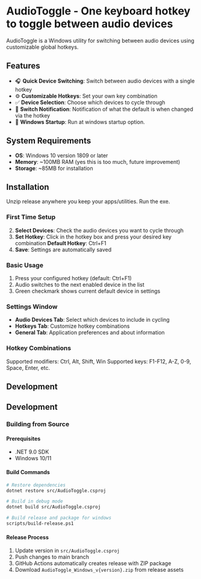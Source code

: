 # AudioToggle - One keyboard hotkey to toggle between audio devices

AudioToggle is a Windows utility for switching between audio devices using customizable global hotkeys.

## Features

- 🎧 **Quick Device Switching**: Switch between audio devices with a single hotkey
- ⚙️ **Customizable Hotkeys**: Set your own key combination
- ✅ **Device Selection**: Choose which devices to cycle through
- 🔄 **Switch Notification**: Notification of what the default is when changed via the hotkey
- 🚀 **Windows Startup**: Run at windows startup option.

## System Requirements

- **OS**: Windows 10 version 1809 or later
- **Memory**: ~100MB RAM (yes this is too much, future improvement)
- **Storage**: ~85MB for installation

## Installation

Unzip release anywhere you keep your apps/utilities. Run the exe.

### First Time Setup
2. **Select Devices**: Check the audio devices you want to cycle through
3. **Set Hotkey**: Click in the hotkey box and press your desired key combination **Default Hotkey**: Ctrl+F1
4. **Save**: Settings are automatically saved

### Basic Usage
1. Press your configured hotkey (default: Ctrl+F1)
2. Audio switches to the next enabled device in the list
3. Green checkmark shows current default device in settings

### Settings Window
- **Audio Devices Tab**: Select which devices to include in cycling
- **Hotkeys Tab**: Customize hotkey combinations
- **General Tab**: Application preferences and about information

### Hotkey Combinations
Supported modifiers: Ctrl, Alt, Shift, Win
Supported keys: F1-F12, A-Z, 0-9, Space, Enter, etc.

## Development







## Development

### Building from Source

#### Prerequisites
- .NET 9.0 SDK
- Windows 10/11

#### Build Commands
```bash
# Restore dependencies
dotnet restore src/AudioToggle.csproj

# Build in debug mode
dotnet build src/AudioToggle.csproj

# Build release and package for windows
scripts/build-release.ps1
```

#### Release Process
1. Update version in `src/AudioToggle.csproj`
2. Push changes to main branch
3. GitHub Actions automatically creates release with ZIP package
4. Download `AudioToggle_Windows_v{version}.zip` from release assets
